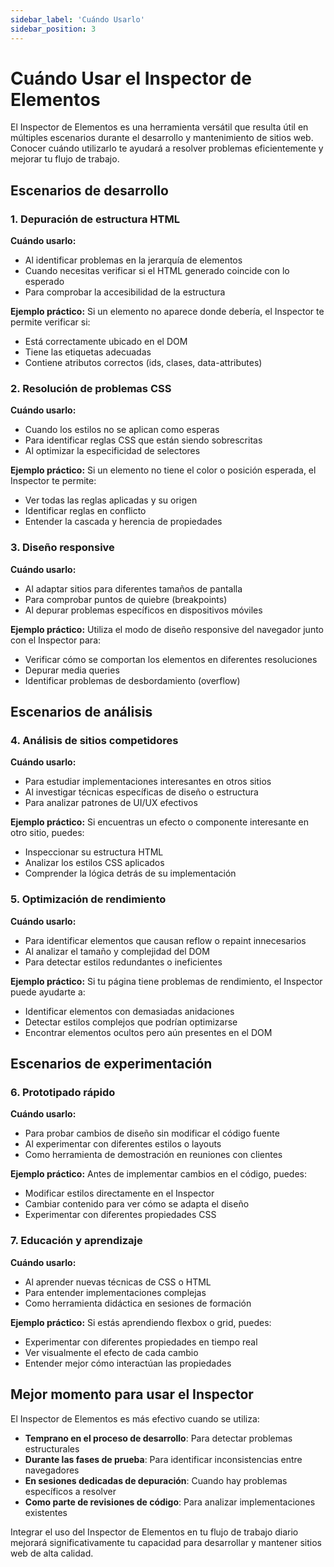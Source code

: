 ```yaml
---
sidebar_label: 'Cuándo Usarlo'
sidebar_position: 3
---
```


# Cuándo Usar el Inspector de Elementos

El Inspector de Elementos es una herramienta versátil que resulta útil en múltiples escenarios durante el desarrollo y mantenimiento de sitios web. Conocer cuándo utilizarlo te ayudará a resolver problemas eficientemente y mejorar tu flujo de trabajo.

## Escenarios de desarrollo

### 1. Depuración de estructura HTML

**Cuándo usarlo:**
- Al identificar problemas en la jerarquía de elementos
- Cuando necesitas verificar si el HTML generado coincide con lo esperado
- Para comprobar la accesibilidad de la estructura

**Ejemplo práctico:**
Si un elemento no aparece donde debería, el Inspector te permite verificar si:
- Está correctamente ubicado en el DOM
- Tiene las etiquetas adecuadas
- Contiene atributos correctos (ids, clases, data-attributes)

### 2. Resolución de problemas CSS

**Cuándo usarlo:**
- Cuando los estilos no se aplican como esperas
- Para identificar reglas CSS que están siendo sobrescritas
- Al optimizar la especificidad de selectores

**Ejemplo práctico:**
Si un elemento no tiene el color o posición esperada, el Inspector te permite:
- Ver todas las reglas aplicadas y su origen
- Identificar reglas en conflicto
- Entender la cascada y herencia de propiedades

### 3. Diseño responsive

**Cuándo usarlo:**
- Al adaptar sitios para diferentes tamaños de pantalla
- Para comprobar puntos de quiebre (breakpoints)
- Al depurar problemas específicos en dispositivos móviles

**Ejemplo práctico:**
Utiliza el modo de diseño responsive del navegador junto con el Inspector para:
- Verificar cómo se comportan los elementos en diferentes resoluciones
- Depurar media queries
- Identificar problemas de desbordamiento (overflow)

## Escenarios de análisis

### 4. Análisis de sitios competidores

**Cuándo usarlo:**
- Para estudiar implementaciones interesantes en otros sitios
- Al investigar técnicas específicas de diseño o estructura
- Para analizar patrones de UI/UX efectivos

**Ejemplo práctico:**
Si encuentras un efecto o componente interesante en otro sitio, puedes:
- Inspeccionar su estructura HTML
- Analizar los estilos CSS aplicados
- Comprender la lógica detrás de su implementación

### 5. Optimización de rendimiento

**Cuándo usarlo:**
- Para identificar elementos que causan reflow o repaint innecesarios
- Al analizar el tamaño y complejidad del DOM
- Para detectar estilos redundantes o ineficientes

**Ejemplo práctico:**
Si tu página tiene problemas de rendimiento, el Inspector puede ayudarte a:
- Identificar elementos con demasiadas anidaciones
- Detectar estilos complejos que podrían optimizarse
- Encontrar elementos ocultos pero aún presentes en el DOM

## Escenarios de experimentación

### 6. Prototipado rápido

**Cuándo usarlo:**
- Para probar cambios de diseño sin modificar el código fuente
- Al experimentar con diferentes estilos o layouts
- Como herramienta de demostración en reuniones con clientes

**Ejemplo práctico:**
Antes de implementar cambios en el código, puedes:
- Modificar estilos directamente en el Inspector
- Cambiar contenido para ver cómo se adapta el diseño
- Experimentar con diferentes propiedades CSS

### 7. Educación y aprendizaje

**Cuándo usarlo:**
- Al aprender nuevas técnicas de CSS o HTML
- Para entender implementaciones complejas
- Como herramienta didáctica en sesiones de formación

**Ejemplo práctico:**
Si estás aprendiendo flexbox o grid, puedes:
- Experimentar con diferentes propiedades en tiempo real
- Ver visualmente el efecto de cada cambio
- Entender mejor cómo interactúan las propiedades

## Mejor momento para usar el Inspector

El Inspector de Elementos es más efectivo cuando se utiliza:

- **Temprano en el proceso de desarrollo**: Para detectar problemas estructurales
- **Durante las fases de prueba**: Para identificar inconsistencias entre navegadores
- **En sesiones dedicadas de depuración**: Cuando hay problemas específicos a resolver
- **Como parte de revisiones de código**: Para analizar implementaciones existentes

Integrar el uso del Inspector de Elementos en tu flujo de trabajo diario mejorará significativamente tu capacidad para desarrollar y mantener sitios web de alta calidad.